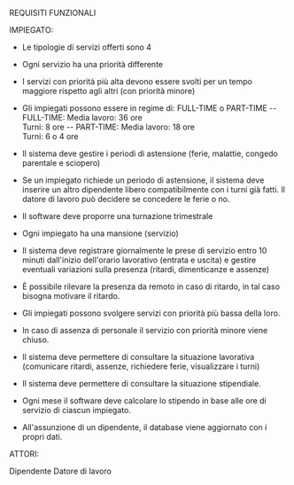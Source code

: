 REQUISITI FUNZIONALI

IMPIEGATO:

* Le tipologie di servizi offerti sono 4

* Ogni servizio ha una priorità differente

* I servizi con priorità più alta devono essere svolti per un tempo maggiore rispetto agli altri 
  (con priorità minore)

* Gli impiegati possono essere in regime di: FULL-TIME o PART-TIME
    -- FULL-TIME: 
         Media lavoro: 36 ore  
         Turni: 8 ore
    -- PART-TIME: 
         Media lavoro: 18 ore  
         Turni: 6 o 4 ore

* Il sistema deve gestire i periodi di astensione (ferie, malattie, congedo parentale e sciopero)

* Se un impiegato richiede un periodo di astensione, il sistema deve inserire un altro dipendente libero compatibilmente
  con i turni già fatti. Il datore di lavoro può decidere se concedere le ferie o no.

* Il software deve proporre una turnazione trimestrale 

* Ogni impiegato ha una mansione (servizio)

* Il sistema deve registrare giornalmente le prese di servizio entro 10 minuti dall'inizio dell'orario lavorativo
 (entrata e uscita) e gestire eventuali variazioni sulla presenza (ritardi, dimenticanze e assenze) 

* È possibile rilevare la presenza da remoto in caso di ritardo, in tal caso bisogna motivare il ritardo.

* Gli impiegati possono svolgere servizi con priorità più bassa della loro.

* In caso di assenza di personale il servizio con priorità minore viene chiuso.

* Il sistema deve permettere di consultare la situazione lavorativa (comunicare ritardi, assenze, richiedere ferie, visualizzare i turni)

* Il sistema deve permettere di consultare la situazione stipendiale.

* Ogni mese il software deve calcolare lo stipendo in base alle ore di servizio di ciascun impiegato.

* All'assunzione di un dipendente, il database viene aggiornato con i propri dati.



ATTORI:

Dipendente 
Datore di lavoro
